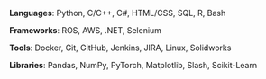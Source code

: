 **Languages**: Python, C/C++, C#, HTML/CSS, SQL, R, Bash

**Frameworks**: ROS, AWS, .NET, Selenium

**Tools**: Docker, Git, GitHub, Jenkins, JIRA, Linux, Solidworks

**Libraries**: Pandas, NumPy, PyTorch, Matplotlib, Slash, Scikit-Learn

